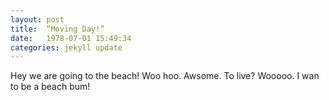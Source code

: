 ```yaml
---
layout: post
title:  “Moving Day!”
date:   1978-07-01 15:49:34
categories: jekyll update
---
```


Hey we are going to the beach!  Woo hoo.  Awsome.  To live?  Wooooo.  I wan to be a beach bum!

